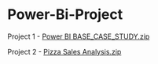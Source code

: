 # Power-Bi-Project  
Project 1 - [Power BI BASE_CASE_STUDY.zip](https://github.com/user-attachments/files/16745462/Power.BI.BASE_CASE_STUDY.zip)

Project 2 - [Pizza Sales Analysis.zip](https://github.com/user-attachments/files/16837427/Pizza.Sales.Analysis.zip)
